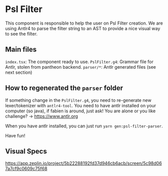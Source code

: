 # Psl Filter

This component is responsible to help the user on Psl Filter creation. We are using Antlr4 to parse the filter string to an AST to provide a nice visual way to see the filter.

## Main files

`index.tsx`: The component ready to use.
`PslFilter.g4`: Grammar file for Antlr, stolen from pantheon backend.
`parser/*`: Antlr generated files (see next section)

## How to regenerated the `parser` folder

If something change in the `PslFilter.g4`, you need to re-generate new lexer/tokenizer with `antlr4-tool`. You need to have antlr installed on your computer (so java), if fabien is around, just ask! You are alone or you like challenge? -> https://www.antlr.org

When you have antlr installed, you can just run `yarn gen:psl-filter-parser`.

Have fun!

## Visual Specs

https://app.zeplin.io/project/5b22288192fd37d946cb6acb/screen/5c98d067a7cf9c0609c75f68
